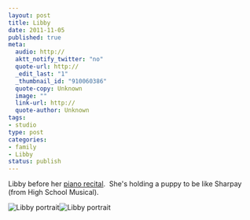 ```yaml
--- 
layout: post
title: Libby
date: 2011-11-05
published: true
meta: 
  audio: http://
  aktt_notify_twitter: "no"
  quote-url: http://
  _edit_last: "1"
  _thumbnail_id: "910060386"
  quote-copy: Unknown
  image: ""
  link-url: http://
  quote-author: Unknown
tags: 
- studio
type: post
categories: 
- family
- Libby
status: publish
---
```



Libby before her [piano recital](http://eick.us/blog/2011/11/03/piano-recital-october-30-2011/).  She's holding a puppy to be like Sharpay (from High School Musical).





![Libby portrait](http://eick.us/files/2011/11/Piano-Recital-Portrait-4.jpg)![Libby portrait](http://eick.us/files/2011/11/Piano-Recital-Portrait-3.jpg)

